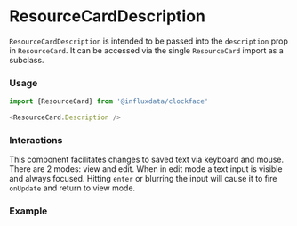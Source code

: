 # ResourceCardDescription

`ResourceCardDescription` is intended to be passed into the `description` prop in `ResourceCard`. It can be accessed via the single `ResourceCard` import as a subclass.

### Usage
```js
import {ResourceCard} from '@influxdata/clockface'
```
```js
<ResourceCard.Description />
```

### Interactions

This component facilitates changes to saved text via keyboard and mouse. There are 2 modes: view and edit. When in edit mode a text input is visible and always focused. Hitting `enter` or blurring the input will cause it to fire `onUpdate` and return to view mode.

### Example
<!-- STORY -->

<!-- STORY HIDE START -->

<!-- STORY HIDE END -->

<!-- PROPS -->
